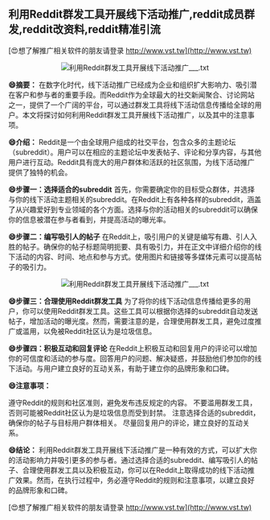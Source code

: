 ## **利用Reddit群发工具开展线下活动推广,reddit成员群发,reddit改资料,reddit精准引流**

[😍想了解推广相关软件的朋友请登录 http://www.vst.tw](http://www.vst.tw)

 <center><img src="https://vst.tw/MP4/tuiguang/png/7.png" alt="利用Reddit群发工具开展线下活动推广___.txt"></center>

**😄摘要：**
在数字化时代，线下活动推广已经成为企业和组织扩大影响力、吸引潜在客户和参与者的重要手段。而Reddit作为全球最大的社交新闻聚合、讨论网站之一，提供了一个广阔的平台，可以通过群发工具将线下活动信息传播给全球的用户。本文将探讨如何利用Reddit群发工具开展线下活动推广，以及其中的注意事项。

**😄介绍：**
Reddit是一个由全球用户组成的社交平台，包含众多的主题论坛（subreddit）。用户可以在相应的主题论坛中发表帖子、评论和分享内容，与其他用户进行互动。Reddit具有庞大的用户群体和活跃的社区氛围，为线下活动推广提供了独特的机会。

**😄步骤一：选择适合的subreddit**
首先，你需要确定你的目标受众群体，并选择与你的线下活动主题相关的subreddit。在Reddit上有各种各样的subreddit，涵盖了从兴趣爱好到专业领域的各个方面。选择与你的活动相关的subreddit可以确保你的信息被潜在参与者看到，并提高活动的曝光率。

**😄步骤二：编写吸引人的帖子**
在Reddit上，吸引用户的关键是编写有趣、引人入胜的帖子。确保你的帖子标题简明扼要、具有吸引力，并在正文中详细介绍你的线下活动的内容、时间、地点和参与方式。使用图片和链接等多媒体元素可以提高帖子的吸引力。

 <center><img src="https://vst.tw/MP4/tuiguang/png/5.png" alt="利用Reddit群发工具开展线下活动推广___.txt"></center>

**😄步骤三：合理使用Reddit群发工具**
为了将你的线下活动信息传播给更多的用户，你可以使用Reddit群发工具。这些工具可以根据你选择的subreddit自动发送帖子，增加活动的曝光度。然而，需要注意的是，合理使用群发工具，避免过度推广或滥用，以免被Reddit社区认为是垃圾信息。

**😄步骤四：积极互动和回复评论**
在Reddit上积极互动和回复用户的评论可以增加你的可信度和活动的参与度。回答用户的问题、解决疑惑，并鼓励他们参加你的线下活动。与用户建立良好的互动关系，有助于建立你的品牌形象和口碑。

**😄注意事项：**

遵守Reddit的规则和社区准则，避免发布违反规定的内容。
不要滥用群发工具，否则可能被Reddit社区认为是垃圾信息而受到封禁。
注意选择合适的subreddit，确保你的帖子与目标用户群体相关。
尽量回复用户的评论，建立良好的互动关系。

**😄结论：**
利用Reddit群发工具开展线下活动推广是一种有效的方式，可以扩大你的活动影响力并吸引更多的参与者。通过选择合适的subreddit、编写吸引人的帖子、合理使用群发工具以及积极互动，你可以在Reddit上取得成功的线下活动推广效果。然而，在执行过程中，务必遵守Reddit的规则和注意事项，以建立良好的品牌形象和口碑。

[😍想了解推广相关软件的朋友请登录 http://www.vst.tw](http://www.vst.tw)



